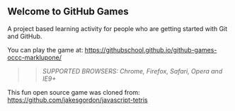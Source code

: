 ## Welcome to GitHub Games

A project based learning activity for people who are getting started with Git and GitHub.

You can play the game at: https://githubschool.github.io/github-games-occc-marklupone/

>> _*SUPPORTED BROWSERS*: Chrome, Firefox, Safari, Opera and IE9+_

This fun open source game was cloned from: https://github.com/jakesgordon/javascript-tetris
